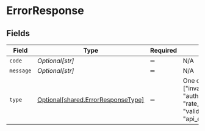 # ErrorResponse


## Fields

| Field                                                                                                         | Type                                                                                                          | Required                                                                                                      | Description                                                                                                   |
| ------------------------------------------------------------------------------------------------------------- | ------------------------------------------------------------------------------------------------------------- | ------------------------------------------------------------------------------------------------------------- | ------------------------------------------------------------------------------------------------------------- |
| `code`                                                                                                        | *Optional[str]*                                                                                               | :heavy_minus_sign:                                                                                            | N/A                                                                                                           |
| `message`                                                                                                     | *Optional[str]*                                                                                               | :heavy_minus_sign:                                                                                            | N/A                                                                                                           |
| `type`                                                                                                        | [Optional[shared.ErrorResponseType]](undefined/models/shared/errorresponsetype.md)                            | :heavy_minus_sign:                                                                                            | One of ["invalid_request_error", "authentication_error", "rate_limit_error", "validation_error", "api_error"] |
